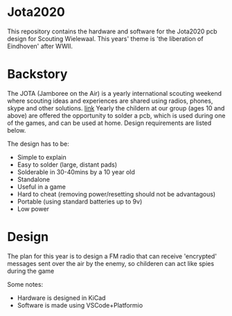 # Jota2020

This repository contains the hardware and software for the Jota2020 pcb design for Scouting Wielewaal.
This years' theme is 'the liberation of Eindhoven' after WWII.

# Backstory
The JOTA (Jamboree on the Air) is a yearly international scouting weekend where scouting ideas and experiences are shared using radios, phones, skype and other solutions. [link](https://members.scouts.org.uk/supportresources/3228/jamboree-on-the-air-jota-and-jamboree-on-the-internet-joti)
Yearly the childern at our group (ages 10 and above) are offered the opportunity to solder a pcb, which is used during one of the games, and can be used at home. Design requirements are listed below.

The design has to be: 
* Simple to explain
* Easy to solder (large, distant pads)
* Solderable in 30-40mins by a 10 year old
* Standalone
* Useful in a game
* Hard to cheat (removing power/resetting should not be advantagous)
* Portable (using standard batteries up to 9v)
* Low power


# Design
The plan for this year is to design a FM radio that can receive 'encrypted' messages sent over the air by the enemy, so childeren can act like spies during the game



Some notes:
* Hardware is designed in KiCad
* Software is made using VSCode+Platformio




